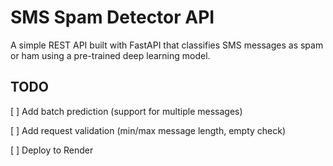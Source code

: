 # SMS Spam Detector API

A simple REST API built with FastAPI that classifies SMS messages as spam or ham using a pre-trained deep learning model.



## TODO
[ ] Add batch prediction (support for multiple messages)

[ ] Add request validation (min/max message length, empty check)

[ ] Deploy to Render 
